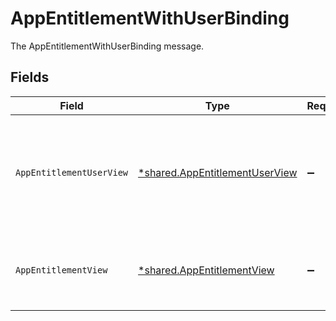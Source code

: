 # AppEntitlementWithUserBinding

The AppEntitlementWithUserBinding message.


## Fields

| Field                                                                                                                                                              | Type                                                                                                                                                               | Required                                                                                                                                                           | Description                                                                                                                                                        |
| ------------------------------------------------------------------------------------------------------------------------------------------------------------------ | ------------------------------------------------------------------------------------------------------------------------------------------------------------------ | ------------------------------------------------------------------------------------------------------------------------------------------------------------------ | ------------------------------------------------------------------------------------------------------------------------------------------------------------------ |
| `AppEntitlementUserView`                                                                                                                                           | [*shared.AppEntitlementUserView](../../../pkg/models/shared/appentitlementuserview.md)                                                                             | :heavy_minus_sign:                                                                                                                                                 | The AppEntitlementUserView (aka grant view) describes the relationship between an app user and an entitlement. They have more recently been referred to as grants. |
| `AppEntitlementView`                                                                                                                                               | [*shared.AppEntitlementView](../../../pkg/models/shared/appentitlementview.md)                                                                                     | :heavy_minus_sign:                                                                                                                                                 | The app entitlement view contains the serialized app entitlement and paths to objects referenced by the app entitlement.                                           |